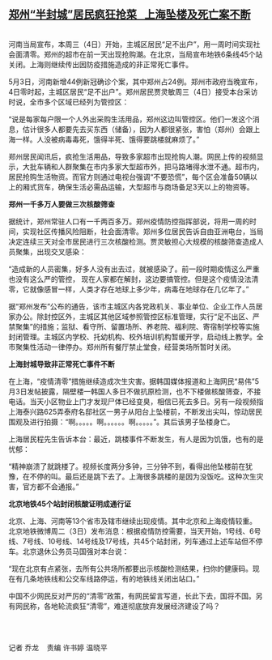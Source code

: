 <!--1651654688000-->
[郑州“半封城”居民疯狂抢菜   上海坠楼及死亡案不断](https://www.rfa.org/mandarin/yataibaodao/huanjing/ql-05042022045718.html)
------

<p></p><p></p><p><br/><span style="font-weight: 400;">河南当局宣布，本周三（4日）开始，主城区居民“足不出户”，用一周时间实现社会面清零。郑州的超市在前一天出现抢购潮。在北京，当局宣布地铁6条线45个站关闭。上海则继续传出因防疫措施造成的非正常死亡事件。</span></p><p><span style="font-weight: 400;">5月3日，河南新增44例新冠确诊个案，其中郑州占24例。郑州市政府当晚宣布，4日零时起，主城区居民“足不出户”。郑州居民贾灵敏周三（4日）接受本台采访时说，全市多个区域已经列为管控区：</span></p><p><span style="font-weight: 400;">“说是每家每户限一个人外出采购生活用品，郑州这边叫管控区。他们一发这个消息，估计很多人都要先去买东西（储备），因为人都很紧张，害怕（郑州）会跟上海一样。人没被病毒毒死，饿得半死、饿得要跳楼就麻烦了。”</span></p><p><span style="font-weight: 400;">郑州居民闻讯后，疯抢生活用品，导致多家超市出现抢购人潮。网民上传的视频显示，大批车辆和人群聚集在市内多家大型超市外，把马路堵得水泄不通。超市内，居民抢购生活物资。而官方则通过电视台强调“不要恐慌”，每个区会准备50辆以上的厢式货车，确保生活必需品运输，大型超市与商场备足3天以上的物资等。</span></p><p><b>郑州一千多万人要做三次核酸筛查</b></p><p><span style="font-weight: 400;">据统计，郑州常驻人口有一千两百多万。郑州疫情防控指挥部说，将用一周的时间，实现社区传播风险阻断，社会面清零。郑州多位居民告诉自由亚洲电台，当局决定连续三天对全市居民进行三次核酸检测。贾灵敏担心大规模的核酸筛查造成人员聚集，出现交叉感染：</span></p><p></p><p><span style="font-weight: 400;">“造成新的人员密集，好多人没有出去过，就被感染了。前一段时期疫情这么严重也没有这么严的管控， 现在人家都在解封，这边要搞管控。但是这个疫情没法清零，它就像感冒一样，人类才存在地球上多少年，病毒在地球存在几亿年了。”</span></p><p><span style="font-weight: 400;">据“郑州发布”公布的通告，该市主城区内各党政机关、事业单位、企业工作人员居家办公。除封控区外，主城区其他区域参照管控区标准管理，实行“足不出区、严禁聚集”的措施；监狱、看守所、留置场所、养老院、福利院、寄宿制学校等实施封闭管理。主城区内学校、托幼机构、校外培训机构暂缓开学，启动线上教学。全市聚集性活动一律停办。郑州所有餐厅禁止堂食，经营类场所暂时关闭。</span></p><p><b>上海封城导致非正常死亡事件不断</b></p><p><span style="font-weight: 400;">在上海，“疫情清零”措施继续造成次生灾害。据韩国媒体报道和上海网民“易伟”5月3日发帖披露，隔壁楼一韩国人多日不做抗原检测，也不下楼做核酸筛查，不接电话。当天小区物业上门才发现尸体已经变臭，相信已死去多日。另有一段视频指上海泰兴路625弄泰府名邸社区一男子从阳台上坠楼前，不断发出尖叫，惊动居民围观及进行拍摄：“啊。。。。。啊。。。。。。啊。。。。。”。其后该男子坠楼身亡。</span></p><p><span style="font-weight: 400;">上海居民程先生告诉本台：最近，跳楼事件不断发生，有人是因为饥饿，也有的是忧郁：</span></p><p><span style="font-weight: 400;">“精神崩溃了就跳楼了。视频长度两分多钟，三分钟不到，看得出他坠楼前在犹豫，在不停的叫。最后还是跳下去了。上海很多跳楼的是因为没饭吃。这种次生灾害，官方都不会通报。”</span></p><p><b>北京地铁45个站封闭核酸证明成通行证</b></p><p><span style="font-weight: 400;">北京、上海、河南等13个省市及辖市继续出现疫情。其中北京和上海疫情较重。北京地铁微博周二（3日）发布消息：根据疫情防控需要，当天开始，1号线、6号线、7号线、10号线、14号线及17号线，共45个站封闭，列车通过上述车站但不停车。北京退休公务员马国强对本台说：</span></p><p><span style="font-weight: 400;">“现在北京有点紧张，去所有公共场所都要出示核酸检测结果，扫你的健康码。现在有几条地铁线和公交车线路停运，有的地铁线关闭出站口。”</span></p><p><span style="font-weight: 400;">中国不少网民反对严厉的“清零”政策，有网民留言写道，长此下去，国将不国。另有网民称，各地轮流疯狂“清零”，难道彻底放弃发展经济建设了吗？</span></p><p><br/><br/></p><p><span style="font-weight: 400;">记者 乔龙   </span><span style="font-weight: 400;"> </span><span style="font-weight: 400;">责编</span> <span style="font-weight: 400;">许书婷</span> <span style="font-weight: 400;">温晓平</span></p><p></p>
